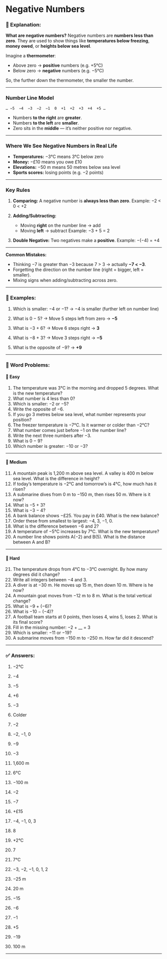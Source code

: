 # Negative Numbers

### 📘 Explanation:

**What are negative numbers?**
Negative numbers are **numbers less than zero**.
They are used to show things like **temperatures below freezing**, **money owed**, or **heights below sea level**.

Imagine a **thermometer**:

* Above zero → **positive** numbers (e.g. +5°C)
* Below zero → **negative** numbers (e.g. −5°C)

So, the further down the thermometer, the smaller the number.

---

### **Number Line Model**

```
… −5  −4  −3  −2  −1  0  +1  +2  +3  +4  +5 …
```

* Numbers **to the right** are **greater**.
* Numbers **to the left** are **smaller**.
* Zero sits in the **middle** — it’s neither positive nor negative.

---

### **Where We See Negative Numbers in Real Life**

* **Temperatures:**  −3°C means 3°C below zero
* **Money:**  −£10 means you owe £10
* **Elevations:**  −50 m means 50 metres below sea level
* **Sports scores:** losing points (e.g. −2 points)

---

### **Key Rules**

1. **Comparing:**
   A negative number is **always less than zero**.
   Example: −2 < 0 < +2

2. **Adding/Subtracting:**

   * Moving **right** on the number line → add
   * Moving **left** → subtract
     Example:  −3 + 5 = 2

3. **Double Negative:**
   Two negatives make a **positive**.
   Example:  −(−4) = +4

---

**Common Mistakes:**

* Thinking −7 is greater than −3 because 7 > 3 → actually **−7 < −3**.
* Forgetting the direction on the number line (right = bigger, left = smaller).
* Mixing signs when adding/subtracting across zero.

---

### 🧮 Examples:

1. Which is smaller: −4 or −1?
   → −4 is smaller (further left on number line)

2. What is 0 − 5?
   → Move 5 steps left from zero → **−5**

3. What is −3 + 6?
   → Move 6 steps right → **3**

4. What is −8 + 3?
   → Move 3 steps right → **−5**

5. What is the opposite of −9?
   → **+9**

---

### 🧩 Word Problems:

#### 🔹 Easy

1. The temperature was 3°C in the morning and dropped 5 degrees. What is the new temperature?
2. What number is 4 less than 0?
3. Which is smaller: −2 or −5?
4. Write the opposite of −6.
5. If you go 3 metres below sea level, what number represents your position?
6. The freezer temperature is −7°C. Is it warmer or colder than −2°C?
7. What number comes just before −1 on the number line?
8. Write the next three numbers after −3.
9. What is 0 − 9?
10. Which number is greater: −10 or −3?

---

#### 🔸 Medium

11. A mountain peak is 1,200 m above sea level. A valley is 400 m below sea level. What is the difference in height?
12. If today’s temperature is −2°C and tomorrow’s is 4°C, how much has it risen?
13. A submarine dives from 0 m to −150 m, then rises 50 m. Where is it now?
14. What is −5 + 3?
15. What is −3 − 4?
16. A bank balance shows −£25. You pay in £40. What is the new balance?
17. Order these from smallest to largest: −4, 3, −1, 0.
18. What is the difference between −6 and 2?
19. A temperature of −5°C increases by 7°C. What is the new temperature?
20. A number line shows points A(−2) and B(5). What is the distance between A and B?

---

#### 🔺 Hard

21. The temperature drops from 4°C to −3°C overnight. By how many degrees did it change?
22. Write all integers between −4 and 3.
23. A diver is at −30 m. He moves up 15 m, then down 10 m. Where is he now?
24. A mountain goat moves from −12 m to 8 m. What is the total vertical change?
25. What is −9 + (−6)?
26. What is −10 − (−4)?
27. A football team starts at 0 points, then loses 4, wins 5, loses 2. What is its final score?
28. Fill in the missing number: −2 + __ = 3
29. Which is smaller: −11 or −19?
30. A submarine moves from −150 m to −250 m. How far did it descend?

---

### ✅ Answers:

1. −2°C

2. −4

3. −5

4. +6

5. −3

6. Colder

7. −2

8. −2, −1, 0

9. −9

10. −3

11. 1,600 m

12. 6°C

13. −100 m

14. −2

15. −7

16. +£15

17. −4, −1, 0, 3

18. 8

19. +2°C

20. 7

21. 7°C

22. −3, −2, −1, 0, 1, 2

23. −25 m

24. 20 m

25. −15

26. −6

27. −1

28. +5

29. −19

30. 100 m

---


